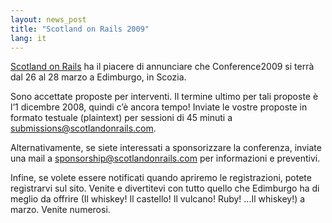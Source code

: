 ```yaml
---
layout: news_post
title: "Scotland on Rails 2009"
lang: it
---
```


[Scotland on Rails][1] ha il piacere di annunciare che Conference2009 si
terrà dal 26 al 28 marzo a Edimburgo, in Scozia.

Sono accettate proposte per interventi. Il termine ultimo per tali
proposte è l’1 dicembre 2008, quindi c’è ancora tempo! Inviate le vostre
proposte in formato testuale (plaintext) per sessioni di 45 minuti a
[submissions@scotlandonrails.com](mailto:submissions@scotlandonrails.com).

Alternativamente, se siete interessati a sponsorizzare la conferenza,
inviate una mail a
[sponsorship@scotlandonrails.com](mailto:sponsorship@scotlandonrails.com)
per informazioni e preventivi.

Infine, se volete essere notificati quando apriremo le registrazioni,
potete registrarvi sul sito. Venite e divertitevi con tutto quello che
Edimburgo ha di meglio da offrire (Il whiskey! Il castello! Il vulcano!
Ruby! ...Il whiskey!) a marzo. Venite numerosi.



[1]: http://scotlandonrails.com 
